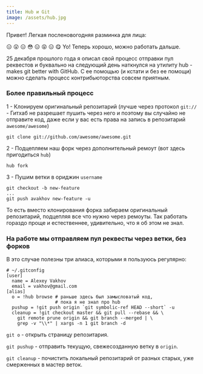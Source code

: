 ```yaml
---
title: Hub и Git
image: /assets/hub.jpg
---
```


Привет! Легкая посленовогодняя разминка для лица:

:expressionless:
:open_mouth:
:expressionless:
:flushed:
:expressionless:
:stuck_out_tongue_closed_eyes:
:expressionless:
:yum: Yo!
Теперь хорошо, можно работать дальше.

25 декабря прошлого года я описал свой процесс отправки пул реквестов [<i class="fa fa-external-link"></i>](http://vakhov.me/blog/2014/12/25/contribute/index.html)
и буквально на следующий день наткнулся на утилиту hub [<i class="fa fa-external-link"></i>](https://hub.github.com/) - makes git better with GitHub. С ее помощью (и кстати и без ее помощи) можно сделать процесс
контрибьюторства совсем приятным.

### Более правильный процесс

1 - Клонируем оригинальный репозитарий (лучше через протокол `git://` - Гитхаб не разрешает пушить через него и поэтому
вы случайно не отправите код, даже если у вас есть права на запись в репозитарий `awesome/awesome`)

```
git clone git://github.com/awesome/awesome.git
```

2 - Подцепляем наш форк через дополнительный ремоут (вот здесь пригодиться `hub`)

```
hub fork
```

3 - Пушим ветки в ориджин `username`

```
git checkout -b new-feature
...
git push avakhov new-feature -u
```

То есть вместо клонирования форка забираем оригинальный репозитарий, подцепляя все что нужно
через ремоуты. Так работать гораздо проще и естественнее, удивительно, что я об этом не знал.

### На работе мы отправляем пул реквесты через ветки, без форков

В это случае полезны три алиаса, которыми я пользуюсь регулярно:

```
# ~/.gitconfig
[user]
  name = Alexey Vakhov
  email = vakhov@gmail.com
[alias]
  o = !hub browse # раньше здесь был замысловатый код,
                  # пока я не знал про hub
  pushup = !git push origin `git symbolic-ref HEAD --short` -u
  cleanup = !git checkout master && git pull --rebase && \
    git remote prune origin && git branch --merged | \
    grep -v "\\*" | xargs -n 1 git branch -d
```

`git o` - открыть страницу репозитария.

`git pushup` - отправить текущую, свежесозданную ветку в `origin`.

`git cleanup` - почистить локальный репозитарий от разных старых, уже смерженных в мастер веток.
